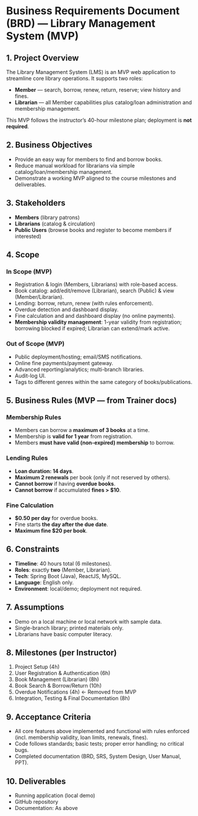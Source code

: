# Business Requirements Document (BRD) — Library Management System (MVP)

## 1. Project Overview

The Library Management System (LMS) is an MVP web application to streamline core library operations. It supports two roles:

- **Member** — search, borrow, renew, return, reserve; view history and fines.
- **Librarian** — all Member capabilities plus catalog/loan administration and membership management.

This MVP follows the instructor’s 40-hour milestone plan; deployment is **not required**.

## 2. Business Objectives

- Provide an easy way for members to find and borrow books.
- Reduce manual workload for librarians via simple catalog/loan/membership management.
- Demonstrate a working MVP aligned to the course milestones and deliverables.

## 3. Stakeholders

- **Members** (library patrons)
- **Librarians** (catalog & circulation)
- **Public Users** (browse books and register to become members if interested)

## 4. Scope

### In Scope (MVP)

- Registration & login (Members, Librarians) with role-based access.
- Book catalog: add/edit/remove (Librarian), search (Public) & view (Member/Librarian).
- Lending: borrow, return, renew (with rules enforcement).
- Overdue detection and dashboard display.
- Fine calculation and and dashboard display (no online payments).
- **Membership validity management**: 1-year validity from registration; borrowing blocked if expired; Librarian can extend/mark active.

### Out of Scope (MVP)

- Public deployment/hosting; email/SMS notifications.
- Online fine payments/payment gateway.
- Advanced reporting/analytics; multi-branch libraries.
- Audit-log UI.
- Tags to different genres within the same category of books/publications.

## 5. Business Rules (MVP — from Trainer docs)

### Membership Rules

- Members can borrow a **maximum of 3 books** at a time.
- Membership is **valid for 1 year** from registration.
- Members **must have valid (non-expired) membership** to borrow.

### Lending Rules

- **Loan duration: 14 days**.
- **Maximum 2 renewals** per book (only if not reserved by others).
- **Cannot borrow** if having **overdue books**.
- **Cannot borrow** if accumulated **fines > $10**.

### Fine Calculation

- **$0.50 per day** for overdue books.
- Fine starts **the day after the due date**.
- **Maximum fine $20 per book**.

## 6. Constraints

- **Timeline**: 40 hours total (6 milestones).
- **Roles**: exactly **two** (Member, Librarian).
- **Tech**: Spring Boot (Java), ReactJS, MySQL.
- **Language**: English only.
- **Environment**: local/demo; deployment not required.

## 7. Assumptions

- Demo on a local machine or local network with sample data.
- Single-branch library; printed materials only.
- Librarians have basic computer literacy.

## 8. Milestones (per Instructor)

1. Project Setup (4h)
2. User Registration & Authentication (6h)
3. Book Management (Librarian) (8h)
4. Book Search & Borrow/Return (10h)
5. Overdue Notifications (4h) <- Removed from MVP
6. Integration, Testing & Final Documentation (8h)

## 9. Acceptance Criteria

- All core features above implemented and functional with rules enforced (incl. membership validity, loan limits, renewals, fines).
- Code follows standards; basic tests; proper error handling; no critical bugs.
- Completed documentation (BRD, SRS, System Design, User Manual, PPT).

## 10. Deliverables

- Running application (local demo)
- GitHub repository
- Documentation: As above
